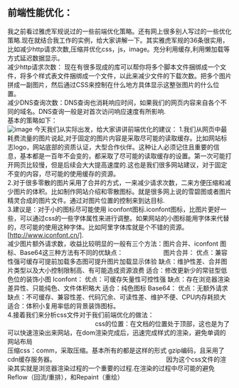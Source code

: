 ##  前端性能优化：
我之前看过雅虎军规说过的一些前端优化策略。还有网上很多别人写过的一些优化策略.现在就结合我工作的实例，给大家讲解一下。其实雅虎军规的36条很实用，比如减少http请求次数,压缩并优化css，js，image。充分利用缓存,利用懒加载等方式延迟数据显示。                                                             
减少http请求次数： 现在有很多现成的库可以帮你将多个脚本文件捆绑成一个文件，将多个样式表文件捆绑成一个文件，以此来减少文件的下载次数。把多个图片拼成一副图片，然后通过CSS来控制在什么地方具体显示这整张图片的什么位置。                                                                                
减少DNS查询次数：DNS查询也消耗响应时间，如果我们的网页内容来自各个不同的域名。DNS查询一般是对首次访问响应速度有所影响.                               
基本的策略如下：                                                                                                                           
![image](https://github.com/zhanghuiqi205/Source-code-analysis/blob/master/image/%E4%BC%98%E5%8C%96.png)
今天我们从实际出发，给大家讲讲前端优化的建议：
1.我们从网页中最耗费流量的图片说起,对于固定的图片内容是采取尽可能的读取缓存。比如网站标志logo，网站底部的资质认证，大型合作伙伴。这种让人必须记住且重要的信息，基本都是一百年不会变的，都采取了尽可能的读取缓存的设置。第一次可能打开网页比较慢，但是后续会大大提高速度的.这也是我们很多网站建议，对于固定不变的内容，尽可能的使用缓存的资源。                                                                                                             
2.对于很多零散的图片采用了合并的方式，一来减少请求次数，二来方便压缩和减少图片的体积。比如制作网站介绍和零散图标。就是很多网上说的雪碧图或者图片精灵合成的图片文件。通过对图片位置的控制来到达目标.                                                                                                   
3.建议是：对于小的图标尽可能使用 iconfont图标.iconfont图标，比图片更好一些，可以通过css的一些字体属性来进行调整。如果网站的小图标能用字体来代替的，尽可能的使用这种字体。比如阿里字体库就是个不错的资源。[http://www.iconfont.cn/].                                                                 
减少图片额外请求数，收益比较明显的一般有三个方法：图片合并、iconfont 图标、Base64这三种方法有不同的优缺点：                                          图片合并：
优点：兼容性强可缓存可提前加载多态图可提升图片加载显示体验
缺点：维护性差、合并图片类型以及大小控制限制高、有可能造成资源浪费
适合：修改更新少的常驻型低色位的装饰小图
Iconfont：
优点：可缓存矢量性可控性强
缺点：存在浏览器渲染差异性、只能纯色、文件体积略大
适合：纯色图标
Base64：
优点：无额外请求
缺点：不可缓存、兼容性差、代码冗余、可读性差、维护不便、CPU内存耗损大
适合：体积小复用率低的背景装饰图标。                                                                                                          
4.接着我们来分析css文件对于我们前端优化的做法：                                                                                               
css的位置：在文档的位置处于顶部，这也是为了可以快速渲染出来网站，在dom渲染完成后，迅速完成样式的渲染，避免单调的网站布局                             
压缩css：comm，采取压缩。基本所有的都是这样的形式 gzip编码，且采用了cdn缓存服务器。                                                              
因为这个css文件的渲染其实就是浏览器渲染过程的一个重要的过程.在渲染的过程中尽可能的避免Reflow（回流/重排），和Repaint（重绘）                        




